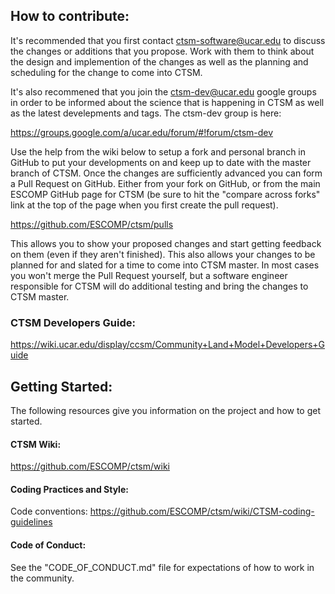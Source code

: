 ## How to contribute:

It's recommended that you first contact ctsm-software@ucar.edu to discuss the changes or additions that you propose.
Work with them to think about the design and implemention of the changes as well as the planning
and scheduling for the change to come into CTSM.

It's also recommened that you join the ctsm-dev@ucar.edu google groups in order 
to be informed about the science that is happening in CTSM as well as the latest develepments and tags.
The ctsm-dev group is here:

https://groups.google.com/a/ucar.edu/forum/#!forum/ctsm-dev

Use the help from the wiki below to setup a fork and personal branch in GitHub to put your developments
on and keep up to date with the master branch of CTSM. Once the changes are sufficiently advanced you
can form a Pull Request on GitHub. Either from your fork on GitHub, or from the main ESCOMP GitHub page
for CTSM (be sure to hit the "compare across forks" link at the top of the page when you first create
the pull request).

https://github.com/ESCOMP/ctsm/pulls

This allows you to show your proposed changes and start getting feedback on them (even if they aren't finished). 
This also allows your changes to be planned for and slated for a time to come into CTSM master. In most 
cases you won't merge the Pull Request yourself, but a software engineer responsible for CTSM will do 
additional testing and bring the changes to CTSM master.

### CTSM Developers Guide:

 https://wiki.ucar.edu/display/ccsm/Community+Land+Model+Developers+Guide

## Getting Started:

The following resources give you information on the project and how to get started.

#### CTSM Wiki:

https://github.com/ESCOMP/ctsm/wiki

#### Coding Practices and Style:

Code conventions: https://github.com/ESCOMP/ctsm/wiki/CTSM-coding-guidelines

#### Code of Conduct:

See the "CODE_OF_CONDUCT.md" file for expectations of how to work in the community.
